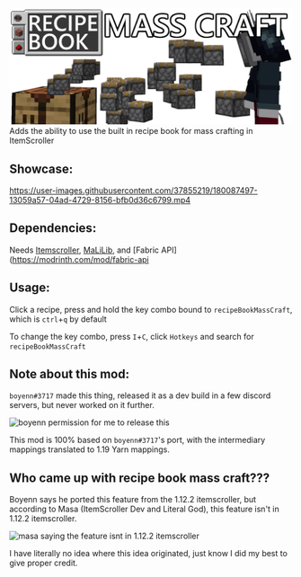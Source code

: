 ![# Recipe Book Mass Craft for ItemScroller](Banner.png)
Adds the ability to use the built in recipe book for mass crafting in ItemScroller

## Showcase:

https://user-images.githubusercontent.com/37855219/180087497-13059a57-04ad-4729-8156-bfb0d36c6799.mp4

## Dependencies:
Needs [Itemscroller](https://www.curseforge.com/minecraft/mc-mods/item-scroller), [MaLiLib](https://www.curseforge.com/minecraft/mc-mods/malilib), and [Fabric API](https://modrinth.com/mod/fabric-api

## Usage:
Click a recipe, press and hold the key combo bound to `recipeBookMassCraft`, which is `ctrl`+`q` by default

To change the key combo, press `I`+`C`, click `Hotkeys` and search for `recipeBookMassCraft`

## Note about this mod:
`boyenn#3717` made this thing, released it as a dev build in a few discord servers, but never worked on it further.

![boyenn permission for me to release this](https://media.discordapp.net/attachments/991920920161689711/1000983795299790948/Screenshot_20220724-223149.jpg)

This mod is 100% based on `boyenn#3717`'s port, with the intermediary mappings translated to 1.19 Yarn mappings.

## Who came up with recipe book mass craft???

Boyenn says he ported this feature from the 1.12.2 itemscroller, but according to Masa (ItemScroller Dev and Literal God), this feature isn't in 1.12.2 itemscroller.

![masa saying the feature isnt in 1.12.2 itemscroller](https://media.discordapp.net/attachments/995849223696285726/1000987190534361240/unknown.png)

I have literally no idea where this idea originated, just know I did my best to give proper credit.